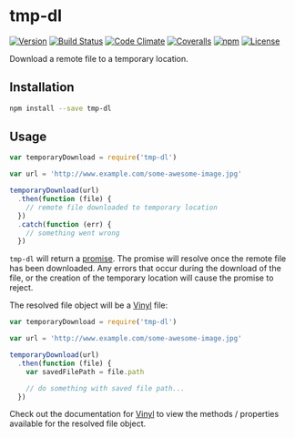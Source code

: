 # tmp-dl

[![Version](https://img.shields.io/npm/v/tmp-dl.svg?style=flat-square)](https://www.npmjs.com/package/tmp-dl)
[![Build Status](https://img.shields.io/travis/mike182uk/tmp-dl.svg?style=flat-square)](http://travis-ci.org/mike182uk/tmp-dl)
[![Code Climate](https://img.shields.io/codeclimate/github/mike182uk/tmp-dl.svg?style=flat-square)](https://codeclimate.com/github/mike182uk/tmp-dl)
[![Coveralls](https://img.shields.io/coveralls/mike182uk/tmp-dl/master.svg?style=flat-square)](https://coveralls.io/r/mike182uk/tmp-dl)
[![npm](https://img.shields.io/npm/dm/tmp-dl.svg?style=flat-square)](https://www.npmjs.com/package/tmp-dl)
[![License](https://img.shields.io/github/license/mike182uk/tmp-dl.svg?style=flat-square)](https://www.npmjs.com/package/tmp-dl)

Download a remote file to a temporary location.

## Installation

```bash
npm install --save tmp-dl
```

## Usage

```js
var temporaryDownload = require('tmp-dl')

var url = 'http://www.example.com/some-awesome-image.jpg'

temporaryDownload(url)
  .then(function (file) {
    // remote file downloaded to temporary location
  })
  .catch(function (err) {
    // something went wrong
  }) 
```

`tmp-dl` will return a [promise](https://github.com/petkaantonov/bluebird). The promise will resolve once the remote file has been downloaded. Any errors that occur during the download of the file, or the creation of the temporary location will cause the promise to reject.

The resolved file object will be a [Vinyl](https://github.com/gulpjs/vinyl) file:

```js
var temporaryDownload = require('tmp-dl')

var url = 'http://www.example.com/some-awesome-image.jpg'

temporaryDownload(url)
  .then(function (file) {
    var savedFilePath = file.path

    // do something with saved file path...
  })
```

Check out the documentation for [Vinyl](https://github.com/gulpjs/vinyl) to view the methods / properties available for the resolved file object.
